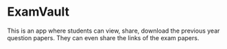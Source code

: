 # ExamVault

This is an app where students can view, share, download the previous year question papers. They can even share the links of the exam papers.
